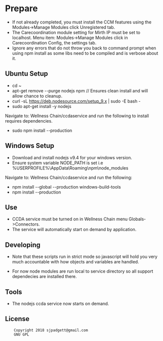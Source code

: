 # Prepare

* If not already completed, you must install the CCM features using the Modules->Manage Modules click Unregistered tab.
* The Carecoordination module setting for Mirth IP must be set to localhost. Menu item: Modules->Manage Modules click in Carecoordination Config, the settings tab.
* Ignore any errors that do not throw you back to command prompt when using npm install as some libs need to be compiled and is verbose about it.

## Ubuntu Setup
- cd ~
- apt-get remove --purge nodejs npm // Ensures clean install and will allow chance to cleanup.
- curl -sL https://deb.nodesource.com/setup_9.x | sudo -E bash -
- sudo apt-get install -y nodejs

Navigate to: Wellness Chain/ccdaservice and run the following to install requires dependencies.

- sudo npm install --production


## Windows Setup

* Download and install nodejs v9.4 for your windows version.
* Ensure system variable NODE_PATH is set i.e %USERPROFILE%\AppData\Roaming\npm\node_modules

Navigate to: Wellness Chain/ccdaservice and run the following:
- npm install --global --production windows-build-tools
- npm install --production
## Use
* CCDA service must be turned on in Wellness Chain menu Globals->Connectors.
* The service will automatically start on demand by application.

## Developing
* Note that these scripts run in strict mode so javascript will hold you very much accountable with how objects and variables are handled.

* For now node modules are run local to service directory so all support dependecies are installed there.

## Tools
* The nodejs ccda service now starts on demand.
## License
   		Copyright 2018 sjpadgett@gmail.com
		GNU GPL
